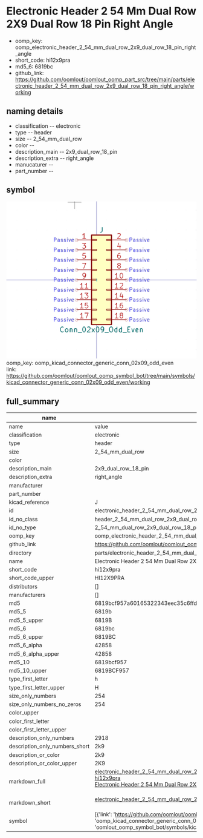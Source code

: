 # Electronic Header 2 54 Mm Dual Row 2X9 Dual Row 18 Pin Right Angle

  
* oomp_key: oomp_electronic_header_2_54_mm_dual_row_2x9_dual_row_18_pin_right_angle 
* short_code: hi12x9pra
* md5_6: 6819bc  
* github_link: https://github.com/oomlout/oomlout_oomp_part_src/tree/main/parts/electronic_header_2_54_mm_dual_row_2x9_dual_row_18_pin_right_angle/working  
## naming details
* classification -- electronic
* type -- header
* size -- 2_54_mm_dual_row
* color -- 
* description_main -- 2x9_dual_row_18_pin
* description_extra -- right_angle
* manucaturer -- 
* part_number -- 



## symbol

![](symbol/0/working/working_600.png)  
oomp_key: oomp_kicad_connector_generic_conn_02x09_odd_even  
link: https://github.com/oomlout/oomlout_oomp_symbol_bot/tree/main/symbols/kicad_connector_generic_conn_02x09_odd_even/working  


## full_summary
| name | value | 
| --- | --- | 
| name | value | 
| classification | electronic | 
| type | header | 
| size | 2_54_mm_dual_row | 
| color |  | 
| description_main | 2x9_dual_row_18_pin | 
| description_extra | right_angle | 
| manufacturer |  | 
| part_number |  | 
| kicad_reference | J | 
| id | electronic_header_2_54_mm_dual_row_2x9_dual_row_18_pin_right_angle | 
| id_no_class | header_2_54_mm_dual_row_2x9_dual_row_18_pin_right_angle | 
| id_no_type | 2_54_mm_dual_row_2x9_dual_row_18_pin_right_angle | 
| oomp_key | oomp_electronic_header_2_54_mm_dual_row_2x9_dual_row_18_pin_right_angle | 
| github_link | https://github.com/oomlout/oomlout_oomp_part_src/tree/main/parts/electronic_header_2_54_mm_dual_row_2x9_dual_row_18_pin_right_angle/working | 
| directory | parts/electronic_header_2_54_mm_dual_row_2x9_dual_row_18_pin_right_angle | 
| name | Electronic Header 2 54 Mm Dual Row 2X9 Dual Row 18 Pin Right Angle | 
| short_code | hi12x9pra | 
| short_code_upper | HI12X9PRA | 
| distributors | [] | 
| manufacturers | [] | 
| md5 | 6819bcf957a60165322343eec35c6ffd | 
| md5_5 | 6819b | 
| md5_5_upper | 6819B | 
| md5_6 | 6819bc | 
| md5_6_upper | 6819BC | 
| md5_6_alpha | 42858 | 
| md5_6_alpha_upper | 42858 | 
| md5_10 | 6819bcf957 | 
| md5_10_upper | 6819BCF957 | 
| type_first_letter | h | 
| type_first_letter_upper | H | 
| size_only_numbers | 254 | 
| size_only_numbers_no_zeros | 254 | 
| color_upper |  | 
| color_first_letter |  | 
| color_first_letter_upper |  | 
| description_only_numbers | 2918 | 
| description_only_numbers_short | 2k9 | 
| description_or_color | 2k9 | 
| description_or_color_upper | 2K9 | 
| markdown_full | [electronic_header_2_54_mm_dual_row_2x9_dual_row_18_pin_right_angle](https://github.com/oomlout/oomlout_oomp_part_src/tree/main/parts/electronic_header_2_54_mm_dual_row_2x9_dual_row_18_pin_right_angle/working)<br>[hi12x9pra](https://github.com/oomlout/oomlout_oomp_part_src/tree/main/parts/electronic_header_2_54_mm_dual_row_2x9_dual_row_18_pin_right_angle/working)<br>[Electronic Header 2 54 Mm Dual Row 2X9 Dual Row 18 Pin Right Angle](https://github.com/oomlout/oomlout_oomp_part_src/tree/main/parts/electronic_header_2_54_mm_dual_row_2x9_dual_row_18_pin_right_angle/working)<br><br> | 
| markdown_short | [electronic_header_2_54_mm_dual_row_2x9_dual_row_18_pin_right_angle](https://github.com/oomlout/oomlout_oomp_part_src/tree/main/parts/electronic_header_2_54_mm_dual_row_2x9_dual_row_18_pin_right_angle/working)<br><br> | 
| symbol | [{'link': 'https://github.com/oomlout/oomlout_oomp_symbol_bot/tree/main/symbols/kicad_connector_generic_conn_02x09_odd_even', 'oomp_key': 'oomp_kicad_connector_generic_conn_02x09_odd_even', 'directory': 'oomlout_oomp_symbol_bot/symbols/kicad_connector_generic_conn_02x09_odd_even//working/working.kicad_sym'}] | 
